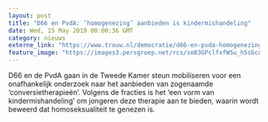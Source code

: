 ```yaml
---
layout: post
title: "D66 en PvdA: ‘homogenezing’ aanbieden is kindermishandeling"
date: Wed, 15 May 2019 00:00:36 GMT
category: nieuws
externe_link: "https://www.trouw.nl/democratie/d66-en-pvda-homogenezing-aanbieden-is-kindermishandeling~a226f664/"
feature_image: "https://images3.persgroep.net/rcs/sm83GPclfxfWSu_h5sbcnMc0YlI/diocontent/139717572/_focus/0.41/0.26/_fill/230/230?appId=e9b4e2a1869038ffcaf318a6d1463b0b&quality=0.9&format=jpeg"
---
```


D66 en de PvdA gaan in de Tweede Kamer steun mobiliseren voor een onafhankelijk onderzoek naar het aanbieden van zogenaamde ‘conversietherapieën’. Volgens de fracties is het ‘een vorm van kindermishandeling’ om jongeren deze therapie aan te bieden, waarin wordt beweerd dat homoseksualiteit te genezen is.
